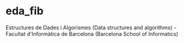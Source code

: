 eda_fib
=======

Estructures de Dades i Algorismes (Data structures and algorithms) - Facultat d'Informàtica de Barcelona (Barcelona School of Informatics)
